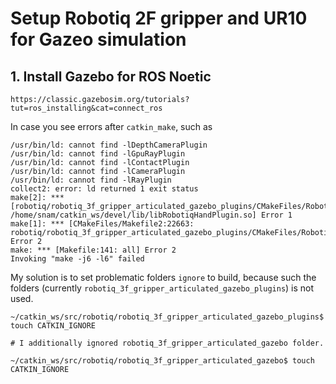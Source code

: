 # Setup Robotiq 2F gripper and UR10 for Gazeo simulation

## 1. Install Gazebo for ROS Noetic
    https://classic.gazebosim.org/tutorials?tut=ros_installing&cat=connect_ros


In case you see errors after ``catkin_make``, such as
```console
/usr/bin/ld: cannot find -lDepthCameraPlugin
/usr/bin/ld: cannot find -lGpuRayPlugin
/usr/bin/ld: cannot find -lContactPlugin
/usr/bin/ld: cannot find -lCameraPlugin
/usr/bin/ld: cannot find -lRayPlugin
collect2: error: ld returned 1 exit status
make[2]: *** [robotiq/robotiq_3f_gripper_articulated_gazebo_plugins/CMakeFiles/RobotiqHandPlugin.dir/build.make:338: /home/snam/catkin_ws/devel/lib/libRobotiqHandPlugin.so] Error 1
make[1]: *** [CMakeFiles/Makefile2:22663: robotiq/robotiq_3f_gripper_articulated_gazebo_plugins/CMakeFiles/RobotiqHandPlugin.dir/all] Error 2
make: *** [Makefile:141: all] Error 2
Invoking "make -j6 -l6" failed
```
My solution is to set problematic folders ``ignore`` to build, because such the folders (currently ``robotiq_3f_gripper_articulated_gazebo_plugins``) is not used.

```console
~/catkin_ws/src/robotiq/robotiq_3f_gripper_articulated_gazebo_plugins$ touch CATKIN_IGNORE

# I additionally ignored robotiq_3f_gripper_articulated_gazebo folder.

~/catkin_ws/src/robotiq/robotiq_3f_gripper_articulated_gazebo$ touch CATKIN_IGNORE
```
